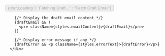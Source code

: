 <div className={`${styles.sectionWindow} ${styles.draftEmail}`}>
        <button
          className={styles.fetchButton}
          onClick={handleFetchDraftEmail}
          disabled={draftLoading}
        >
          {draftLoading ? "Fetching Draft..." : "Fetch Draft Email"}
        </button>

        {/* Display the draft email content */}
        {draftEmail && (
          <pre className={styles.emailContent}>{draftEmail}</pre>
        )}

        {/* Display error message if any */}
        {draftError && <p className={styles.errorText}>{draftError}</p>}
      </div>
